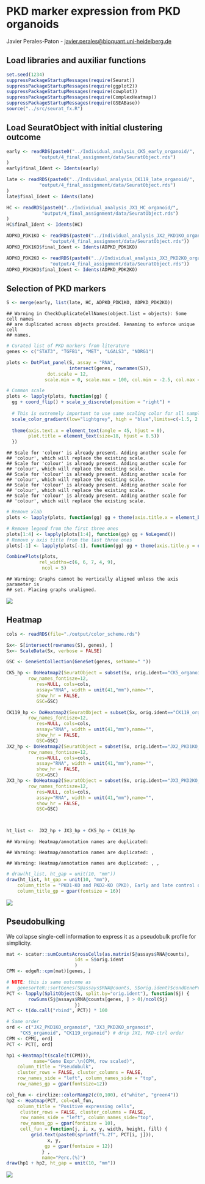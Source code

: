 PKD marker expression from PKD organoids
================
Javier Perales-Paton - <javier.perales@bioquant.uni-heidelberg.de>

## Load libraries and auxiliar functions

``` r
set.seed(1234)
suppressPackageStartupMessages(require(Seurat))
suppressPackageStartupMessages(require(ggplot2))
suppressPackageStartupMessages(require(cowplot))
suppressPackageStartupMessages(require(ComplexHeatmap))
suppressPackageStartupMessages(require(GSEABase))
source("../src/seurat_fx.R")
```

## Load SeuratObject with initial clustering outcome

``` r
early <- readRDS(paste0("../Individual_analysis_CK5_early_organoid/",
            "output/4_final_assignment/data/SeuratObject.rds")
)
early$final_Ident <- Idents(early)

late <- readRDS(paste0("../Individual_analysis_CK119_late_organoid/",
            "output/4_final_assignment/data/SeuratObject.rds")
)
late$final_Ident <- Idents(late)

HC <- readRDS(paste0("../Individual_analysis_JX1_HC_organoid/",
             "output/4_final_assignment/data/SeuratObject.rds")
)
HC$final_Ident <- Idents(HC)

ADPKD_PDK1KO <- readRDS(paste0("../Individual_analysis_JX2_PKD1KO_organoid/",
                "output/4_final_assignment/data/SeuratObject.rds"))
ADPKD_PDK1KO$final_Ident <- Idents(ADPKD_PDK1KO)

ADPKD_PDK2KO <- readRDS(paste0("..//Individual_analysis_JX3_PKD2KO_organoid/",
                "output/4_final_assignment/data/SeuratObject.rds"))
ADPKD_PDK2KO$final_Ident <- Idents(ADPKD_PDK2KO)
```

## Selection of PKD markers

``` r
S <- merge(early, list(late, HC, ADPKD_PDK1KO, ADPKD_PDK2KO))
```

    ## Warning in CheckDuplicateCellNames(object.list = objects): Some cell names
    ## are duplicated across objects provided. Renaming to enforce unique cell
    ## names.

``` r
# Curated list of PKD markers from literature
genes <- c("STAT3", "TGFB1", "MET", "LGALS3", "NDRG1")

plots <- DotPlot_panel(S, assay = "RNA",
                       intersect(genes, rownames(S)), 
               dot.scale = 12,
              scale.min = 0, scale.max = 100, col.min = -2.5, col.max = 2.5)

# Common scale
plots <- lapply(plots, function(gg) {
  gg + coord_flip() + scale_y_discrete(position = "right") +
    
  # This is extremely important to use same scaling color for all samples
  scale_color_gradient(low="lightgrey", high = "blue",limits=c(-1.5, 2.5)) +
      
  theme(axis.text.x = element_text(angle = 45, hjust = 0),
        plot.title = element_text(size=18, hjust = 0.5))
  })
```

    ## Scale for 'colour' is already present. Adding another scale for
    ## 'colour', which will replace the existing scale.
    ## Scale for 'colour' is already present. Adding another scale for
    ## 'colour', which will replace the existing scale.
    ## Scale for 'colour' is already present. Adding another scale for
    ## 'colour', which will replace the existing scale.
    ## Scale for 'colour' is already present. Adding another scale for
    ## 'colour', which will replace the existing scale.
    ## Scale for 'colour' is already present. Adding another scale for
    ## 'colour', which will replace the existing scale.

``` r
# Remove xlab
plots <- lapply(plots, function(gg) gg + theme(axis.title.x = element_blank()))

# Remove legend from the first three ones
plots[1:4] <- lapply(plots[1:4], function(gg) gg + NoLegend())
# Remove y axis title from the last three ones
plots[-1] <- lapply(plots[-1], function(gg) gg + theme(axis.title.y = element_blank()))

CombinePlots(plots,
            rel_widths=c(6, 6, 7, 4, 9),
             ncol = 5)
```

    ## Warning: Graphs cannot be vertically aligned unless the axis parameter is
    ## set. Placing graphs unaligned.

![](./PKDmarkers_organoids//figures/dotplot_PKDmarkers_organoids-1.png)<!-- -->

## Heatmap

``` r
cols <- readRDS(file="./output/color_scheme.rds")
```

``` r
Sx<- S[intersect(rownames(S), genes), ]
Sx<- ScaleData(Sx, verbose = FALSE)

GSC <- GeneSetCollection(GeneSet(genes, setName=" "))

CK5_hp <- DoHeatmap2(SeuratObject = subset(Sx, orig.ident=="CK5_organoid"),
        row_names_fontisze=12,
           res=NULL, cols=cols,
           assay="RNA", width = unit(41,"mm"),name="",
           show_hr = FALSE,
           GSC=GSC)

CK119_hp <- DoHeatmap2(SeuratObject = subset(Sx, orig.ident=="CK119_organoid"),
        row_names_fontisze=12,
           res=NULL, cols=cols,
           assay="RNA", width = unit(41,"mm"),name="",
           show_hr = FALSE,
           GSC=GSC)
JX2_hp <- DoHeatmap2(SeuratObject = subset(Sx, orig.ident=="JX2_PKD1KO_organoid"),
        row_names_fontisze=12,
           res=NULL, cols=cols,
           assay="RNA", width = unit(41,"mm"),name="",
           show_hr = FALSE,
           GSC=GSC)
JX3_hp <- DoHeatmap2(SeuratObject = subset(Sx, orig.ident=="JX3_PKD2KO_organoid"),
        row_names_fontisze=12,
           res=NULL, cols=cols,
           assay="RNA", width = unit(41,"mm"),name="",
           show_hr = FALSE,
           GSC=GSC)



ht_list <-  JX2_hp + JX3_hp + CK5_hp + CK119_hp 
```

    ## Warning: Heatmap/annotation names are duplicated:

    ## Warning: Heatmap/annotation names are duplicated: ,

    ## Warning: Heatmap/annotation names are duplicated: , ,

``` r
# draw(ht_list, ht_gap = unit(10, "mm"))
draw(ht_list, ht_gap = unit(10, "mm"), 
    column_title = "PKD1-KO and PKD2-KO (PKD), Early and late control organoids", 
    column_title_gp = gpar(fontsize = 16))
```

![](./PKDmarkers_organoids//figures/heatmap_PKDmarkers_organoids-1.png)<!-- -->

## Pseudobulking

We collapse single-cell information to express it as a pseudobulk
profile for simplicity.

``` r
mat <- scater::sumCountsAcrossCells(as.matrix(S@assays$RNA@counts),
                         ids = S$orig.ident
                         )
CPM <- edgeR::cpm(mat)[genes, ]

# NOTE: this is same outcome as 
#   genesorteR::sortGenes(S@assays$RNA@counts, S$orig.ident)$condGeneProb[genes,]
PCT <- lapply(SplitObject(S, split.by="orig.ident"), function(Sj) { 
        rowSums(Sj@assays$RNA@counts[genes, ] > 0)/ncol(Sj)
                         })
PCT <- t(do.call("rbind", PCT)) * 100

# Same order
ord <- c("JX2_PKD1KO_organoid", "JX3_PKD2KO_organoid",
     "CK5_organoid", "CK119_organoid") # drop JX1, PKD-ctrl order
CPM <- CPM[, ord]
PCT <- PCT[, ord]
```

``` r
hp1 <-Heatmap(t(scale(t(CPM))),
          name="Gene Expr.\n(CPM, row scaled)",
    column_title = "Pseudobulk",
    cluster_rows = FALSE, cluster_columns = FALSE,
    row_names_side = "left", column_names_side = "top",
    row_names_gp = gpar(fontsize=12))

col_fun <- circlize::colorRamp2(c(0,100), c("white", "green4"))
hp2 <- Heatmap(PCT, col=col_fun,
    column_title = "Positive expressing cells",
     cluster_rows = FALSE, cluster_columns = FALSE,
     row_names_side = "left", column_names_side="top", 
     row_names_gp = gpar(fontsize = 10),
     cell_fun = function(j, i, x, y, width, height, fill) {
         grid.text(paste0(sprintf("%.2f", PCT[i, j])),
               x, y, 
              gp = gpar(fontsize = 12))
             } ,
             name="Perc.(%)")
draw(hp1 + hp2, ht_gap = unit(10, "mm"))
```

![](./PKDmarkers_organoids//figures/heatmap_PKDmarkers_Organoids_bulk-1.png)<!-- -->
